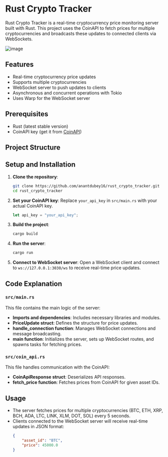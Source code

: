 # Rust Crypto Tracker

Rust Crypto Tracker is a real-time cryptocurrency price monitoring server built with Rust. This project uses the CoinAPI to fetch prices for multiple cryptocurrencies and broadcasts these updates to connected clients via WebSockets.

![image](https://github.com/anantdubey16/Realtime-Crypto-Price-Tracker-in-Rust/assets/81023294/8830b2c0-7f0b-42cb-9640-4122df1eab21)


## Features

- Real-time cryptocurrency price updates
- Supports multiple cryptocurrencies
- WebSocket server to push updates to clients
- Asynchronous and concurrent operations with Tokio
- Uses Warp for the WebSocket server

## Prerequisites

- Rust (latest stable version)
- CoinAPI key (get it from [CoinAPI](https://docs.coinapi.io/))

## Project Structure


## Setup and Installation

1. **Clone the repository**:
    ```sh
    git clone https://github.com/anantdubey16/rust_crypto_tracker.git
    cd rust_crypto_tracker
    ```

2. **Set your CoinAPI key**:
    Replace `your_api_key` in `src/main.rs` with your actual CoinAPI key.
    ```rust
    let api_key = "your_api_key";
    ```

3. **Build the project**:
    ```sh
    cargo build
    ```

4. **Run the server**:
    ```sh
    cargo run
    ```

5. **Connect to WebSocket server**:
    Open a WebSocket client and connect to `ws://127.0.0.1:3030/ws` to receive real-time price updates.

## Code Explanation

### `src/main.rs`

This file contains the main logic of the server:
- **Imports and dependencies**: Includes necessary libraries and modules.
- **PriceUpdate struct**: Defines the structure for price updates.
- **handle_connection function**: Manages WebSocket connections and message broadcasting.
- **main function**: Initializes the server, sets up WebSocket routes, and spawns tasks for fetching prices.

### `src/coin_api.rs`

This file handles communication with the CoinAPI:
- **CoinApiResponse struct**: Deserializes API responses.
- **fetch_price function**: Fetches prices from CoinAPI for given asset IDs.

## Usage

- The server fetches prices for multiple cryptocurrencies (BTC, ETH, XRP, BCH, ADA, LTC, LINK, XLM, DOT, SOL) every 5 seconds.
- Clients connected to the WebSocket server will receive real-time updates in JSON format:
  ```json
  {
      "asset_id": "BTC",
      "price": 45000.0
  }

